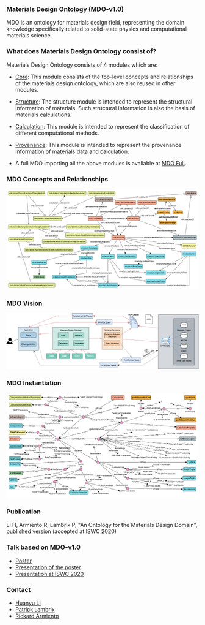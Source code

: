 ### Materials Design Ontology (MDO-v1.0)

MDO is an ontology for materials design field, representing the domain knowledge specifically related to solid-state physics and computational materials science.

### What does Materials Design Ontology consist of?

Materials Design Ontology consists of 4 modules which are:

* [Core](https://w3id.org/mdo/core/1.0): This module consists of the top-level concepts and relationships of the materials design ontology, which are also reused in other modules.

* [Structure](https://w3id.org/mdo/structure/1.0): The structure module is intended to represent the structural information of materials. Such structural information is also the basis of materials calculations.

* [Calculation](https://w3id.org/mdo/calculation/1.0): This module is intended to represent the classification of different computational methods.

* [Provenance](https://w3id.org/mdo/provenance/1.0): This module is intended to represent the provenance information of materials data and calculation.

* A full MDO importing all the above modules is avaliable at [MDO Full](https://w3id.org/mdo/full/1.0).

### MDO Concepts and Relationships
![entities](../figures/MDO.png "MDO concepts and relationships")


### MDO Vision
![entities](../figures/new-vision.png "MDO vision")

### MDO Instantiation 
![entities](../figures/instances-output.png "MDO instantiation")

### Publication 
Li H, Armiento R, Lambrix P, "An Ontology for the Materials Design Domain", [published version](https://link.springer.com/chapter/10.1007/978-3-030-62466-8_14) (accepted at ISWC 2020)

### Talk based on MDO-v1.0
* [Poster](https://huanyu-li.github.io/posters/mdo-poster-paper276.pdf)
* [Presentation of the poster](https://www.youtube.com/watch?v=ObgKOwwlzbU)
* [Presentation at ISWC 2020](https://www.ida.liu.se/~patla00/talks/ISWC2020presentation720.mp4)

### Contact

* [Huanyu Li](https://www.ida.liu.se/~huali50/)
* [Patrick Lambrix](https://www.ida.liu.se/~patla00/)
* [Rickard Armiento](https://rickard.armiento.se)
